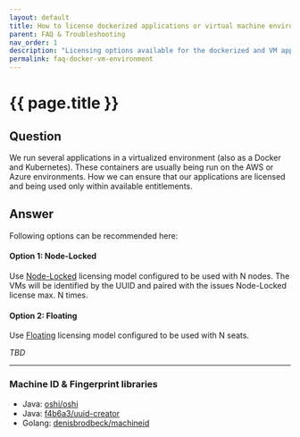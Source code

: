 ```yaml
---
layout: default
title: How to license dockerized applications or virtual machine environments
parent: FAQ & Troubleshooting
nav_order: 1
description: "Licensing options available for the dockerized and VM applications"
permalink: faq-docker-vm-environment
---
```


{{ page.title }}
=============

## Question

We run several applications in a virtualized environment (also as a Docker and Kubernetes). These containers are usually being run on the AWS or Azure environments.
How we can ensure that our applications are licensed and being used only within available entitlements.

## Answer

Following options can be recommended here:

#### Option 1: Node-Locked

Use [Node-Locked]( node-locked) licensing model configured to be used with N nodes.
The VMs will be identified by the UUID and paired with the issues Node-Locked license max. N times.

#### Option 2: Floating

Use [Floating](floating) licensing model configured to be used with N seats.

*TBD*

---

### Machine ID & Fingerprint libraries
- Java: <a href="https://github.com/oshi/oshi" target="_blank" class="external-link">oshi/oshi</a>
- Java: <a href="https://github.com/f4b6a3/uuid-creator" target="_blank" class="external-link">f4b6a3/uuid-creator</a>
- Golang: <a href="https://github.com/denisbrodbeck/machineid" target="_blank" class="external-link">denisbrodbeck/machineid</a>
